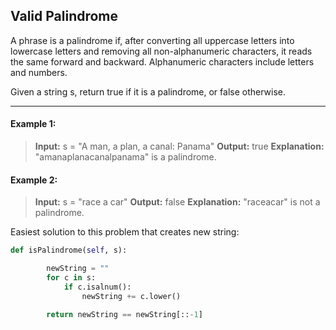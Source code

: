 ## Valid Palindrome

A phrase is a palindrome if, after converting all uppercase letters into lowercase letters and removing all non-alphanumeric characters, it reads the same forward and backward. Alphanumeric characters include letters and numbers.

Given a string s, return true if it is a palindrome, or false otherwise.

---

#### Example 1:
> **Input:** s = "A man, a plan, a canal: Panama" 
> **Output:** true
> **Explanation:** "amanaplanacanalpanama" is a palindrome.

#### Example 2:
> **Input:** s = "race a car" 
> **Output:** false
> **Explanation:** "raceacar" is not a palindrome.

Easiest solution to this problem that creates new string:

```python
def isPalindrome(self, s):

        newString = ""
        for c in s:
            if c.isalnum():
                newString += c.lower()

        return newString == newString[::-1]
```
